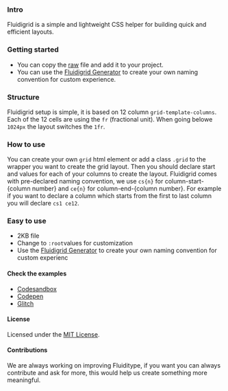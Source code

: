 ### Intro

Fluidigrid is a simple and lightweight CSS helper for building quick and efficient layouts.

### Getting started

- You can copy the [raw](https://raw.githubusercontent.com/Fluiditype/Fluidigrid/main/fluidigrid.css) file and add it to your project.
- You can use the [Fluidigrid Generator](https://fluidigrid.com/generator) to create your own naming convention for custom experience.

### Structure

Fluidigrid setup is simple, it is based on 12 column `grid-template-columns`. Each of the 12 cells are using the `fr` (fractional unit). When going belowe `1024px` the layout switches the `1fr`.

### How to use

You can create your own `grid` html element or add a class `.grid` to the wrapper you want to create the grid layout. Then you should declare start and values for each of your columns to create the layout. Fluidigrid comes with pre-declared naming convention, we use `cs{n}` for column-start-{column number} and `ce{n}` for column-end-{column number}. For example if you want to declare a column which starts from the first to last column you will declare `cs1 ce12`.

### Easy to use

- 2KB file
- Change to `:root`values for customization
- Use the [Fluidigrid Generator](https://fluidigrid.com/generator) to create your own naming convention for custom experienc

#### Check the examples

- [Codesandbox](https://codesandbox.io/s/fluidigrid-d6ttt?file=/src/App.js)
- [Codepen](https://codepen.io/bkirov/pen/VwKXeKj)
- [Glitch](https://glitch.com/edit/#!/fluidigridy)

#### License

Licensed under the [MIT License](https://github.com/Fluiditype/Fluidigrid/blob/main/LICENSE).

#### Contributions

We are always working on improving Fluiditype, if you want you can always contribute and ask for more, this would help us create something more meaningful.
